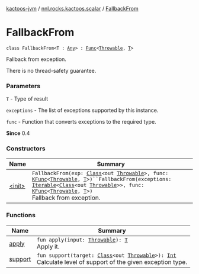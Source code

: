 [kactoos-jvm](../../index.md) / [nnl.rocks.kactoos.scalar](../index.md) / [FallbackFrom](./index.md)

# FallbackFrom

`class FallbackFrom<T : `[`Any`](https://kotlinlang.org/api/latest/jvm/stdlib/kotlin/-any/index.html)`> : `[`Func`](../../nnl.rocks.kactoos/-func/index.md)`<`[`Throwable`](https://kotlinlang.org/api/latest/jvm/stdlib/kotlin/-throwable/index.html)`, `[`T`](index.md#T)`>`

Fallback from exception.

There is no thread-safety guarantee.

### Parameters

`T` - Type of result

`exceptions` - The list of exceptions supported by this instance.

`func` - Function that converts exceptions to the required type.

**Since**
0.4

### Constructors

| Name | Summary |
|---|---|
| [&lt;init&gt;](-init-.md) | `FallbackFrom(exp: `[`Class`](http://docs.oracle.com/javase/8/docs/api/java/lang/Class.html)`<out `[`Throwable`](https://kotlinlang.org/api/latest/jvm/stdlib/kotlin/-throwable/index.html)`>, func: `[`KFunc`](../../nnl.rocks.kactoos/-k-func.md)`<`[`Throwable`](https://kotlinlang.org/api/latest/jvm/stdlib/kotlin/-throwable/index.html)`, `[`T`](index.md#T)`>)``FallbackFrom(exceptions: `[`Iterable`](https://kotlinlang.org/api/latest/jvm/stdlib/kotlin.collections/-iterable/index.html)`<`[`Class`](http://docs.oracle.com/javase/8/docs/api/java/lang/Class.html)`<out `[`Throwable`](https://kotlinlang.org/api/latest/jvm/stdlib/kotlin/-throwable/index.html)`>>, func: `[`KFunc`](../../nnl.rocks.kactoos/-k-func.md)`<`[`Throwable`](https://kotlinlang.org/api/latest/jvm/stdlib/kotlin/-throwable/index.html)`, `[`T`](index.md#T)`>)`<br>Fallback from exception. |

### Functions

| Name | Summary |
|---|---|
| [apply](apply.md) | `fun apply(input: `[`Throwable`](https://kotlinlang.org/api/latest/jvm/stdlib/kotlin/-throwable/index.html)`): `[`T`](index.md#T)<br>Apply it. |
| [support](support.md) | `fun support(target: `[`Class`](http://docs.oracle.com/javase/8/docs/api/java/lang/Class.html)`<out `[`Throwable`](https://kotlinlang.org/api/latest/jvm/stdlib/kotlin/-throwable/index.html)`>): `[`Int`](https://kotlinlang.org/api/latest/jvm/stdlib/kotlin/-int/index.html)<br>Calculate level of support of the given exception type. |
